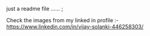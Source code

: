 just a readme file ...... ;

Check the images from my linked in profile :- 
https://www.linkedin.com/in/vijay-solanki-446258303/     
